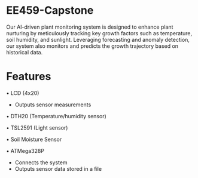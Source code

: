 # EE459-Capstone
Our AI-driven plant monitoring system is designed to enhance plant nurturing by meticulously tracking key growth factors such as temperature, soil humidity, and sunlight. Leveraging forecasting and anomaly detection, our system also monitors and predicts the growth trajectory based on historical data.  

# Features
• LCD (4x20)
  - Outputs sensor measurements

• DTH20 (Temperature/humidity sensor)

• TSL2591 (Light sensor)

• Soil Moisture Sensor

• ATMega328P
  - Connects the system
  - Outputs sensor data stored in a file

